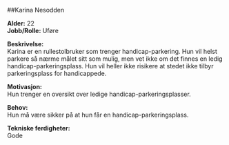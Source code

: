 ##Karina Nesodden


**Alder:** 22\
**Jobb/Rolle:** Uføre

**Beskrivelse:**\
Karina er en rullestolbruker som trenger handicap-parkering. Hun vil helst parkere
så nærme målet sitt som mulig, men vet ikke om det finnes en ledig handicap-parkeringsplass.
Hun vil heller ikke risikere at stedet ikke tilbyr parkeringsplass for handicappede.

**Motivasjon:**\
Hun trenger en oversikt over ledige handicap-parkeringsplasser.

**Behov:**\
Hun må være sikker på at hun får en handicap-parkeringsplass.

**Tekniske ferdigheter:**\
Gode
